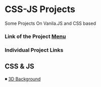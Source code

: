 # CSS-JS Projects

Some Projects On Vanila.JS and CSS based

### Link of the Project [Menu](https://mridul2820.github.io/css-js/)


### Individual Project Links

## CSS & JS

◾ [3D Background](https://mridul2820.github.io/css-js/CSS-Projects/3d-background/index.html)
<br/>
